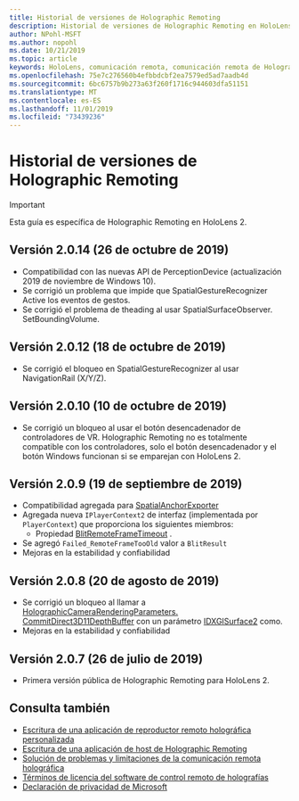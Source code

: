 ```yaml
---
title: Historial de versiones de Holographic Remoting
description: Historial de versiones de Holographic Remoting en HoloLens 2.
author: NPohl-MSFT
ms.author: nopohl
ms.date: 10/21/2019
ms.topic: article
keywords: HoloLens, comunicación remota, comunicación remota de Holographic
ms.openlocfilehash: 75e7c276560b4efbbdcbf2ea7579ed5ad7aadb4d
ms.sourcegitcommit: 6bc6757b9b273a63f260f1716c944603dfa51151
ms.translationtype: MT
ms.contentlocale: es-ES
ms.lasthandoff: 11/01/2019
ms.locfileid: "73439236"
---
```

# <a name="holographic-remoting-version-history"></a>Historial de versiones de Holographic Remoting

> [!IMPORTANT]
> Esta guía es específica de Holographic Remoting en HoloLens 2.

## Versión 2.0.14 (26 de octubre de 2019)<a name="v2.0.14"></a>
* Compatibilidad con las nuevas API de PerceptionDevice (actualización 2019 de noviembre de Windows 10).
* Se corrigió un problema que impide que SpatialGestureRecognizer Active los eventos de gestos.
* Se corrigió el problema de theading al usar SpatialSurfaceObserver. SetBoundingVolume.

## Versión 2.0.12 (18 de octubre de 2019)<a name="v2.0.12"></a>
* Se corrigió el bloqueo en SpatialGestureRecognizer al usar NavigationRail (X/Y/Z).

## Versión 2.0.10 (10 de octubre de 2019)<a name="v2.0.10"></a>
* Se corrigió un bloqueo al usar el botón desencadenador de controladores de VR. Holographic Remoting no es totalmente compatible con los controladores, solo el botón desencadenador y el botón Windows funcionan si se emparejan con HoloLens 2.

## Versión 2.0.9 (19 de septiembre de 2019)<a name="v2.0.9"></a>
* Compatibilidad agregada para [SpatialAnchorExporter](https://docs.microsoft.com/uwp/api/windows.perception.spatial.spatialanchorexporter)
* Agregada nueva ```IPlayerContext2``` de interfaz (implementada por ```PlayerContext```) que proporciona los siguientes miembros:
  - Propiedad [BlitRemoteFrameTimeout](holographic-remoting-create-player.md#BlitRemoteFrameTimeout) .
* Se agregó ```Failed_RemoteFrameTooOld``` valor a ```BlitResult```
* Mejoras en la estabilidad y confiabilidad

## Versión 2.0.8 (20 de agosto de 2019)<a name="v2.0.8"></a>

* Se corrigió un bloqueo al llamar a [HolographicCameraRenderingParameters. CommitDirect3D11DepthBuffer](https://docs.microsoft.com/uwp/api/windows.graphics.holographic.holographiccamerarenderingparameters.commitdirect3d11depthbuffer) con un parámetro [IDXGISurface2](https://docs.microsoft.com/windows/win32/api/dxgi1_2/nn-dxgi1_2-idxgisurface2) como.
* Mejoras en la estabilidad y confiabilidad

## Versión 2.0.7 (26 de julio de 2019)<a name="v2.0.7"></a>

* Primera versión pública de Holographic Remoting para HoloLens 2.

## <a name="see-also"></a>Consulta también
* [Escritura de una aplicación de reproductor remoto holográfica personalizada](holographic-remoting-create-player.md)
* [Escritura de una aplicación de host de Holographic Remoting](holographic-remoting-create-host.md)
* [Solución de problemas y limitaciones de la comunicación remota holográfica](holographic-remoting-troubleshooting.md)
* [Términos de licencia del software de control remoto de holografías](https://docs.microsoft.com/legal/mixed-reality/microsoft-holographic-remoting-software-license-terms)
* [Declaración de privacidad de Microsoft](https://go.microsoft.com/fwlink/?LinkId=521839)
